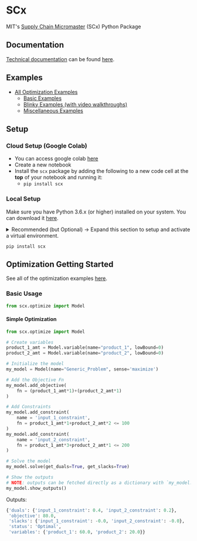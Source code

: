 # SCx
MIT's [Supply Chain Micromaster](https://micromasters.mit.edu/scm/) (SCx) Python Package

## Documentation
[Technical documentation](https://connor-makowski.github.io/scx/index.html) can be found [here](https://connor-makowski.github.io/scx/index.html).

## Examples
- [All Optimization Examples](https://github.com/connor-makowski/scx/tree/main/notebooks/optimization/)
  - [Basic Examples](https://github.com/connor-makowski/scx/tree/main/notebooks/optimization/basic_examples)
  - [Blinky Examples (with video walkthroughs)](https://github.com/connor-makowski/scx/tree/main/notebooks/optimization/blinky_examples)
  - [Miscellaneous Examples](https://github.com/connor-makowski/scx/tree/main/notebooks/optimization/misc_examples)

## Setup

### Cloud Setup (Google Colab)
- You can access google colab [here](https://colab.research.google.com/)
- Create a new notebook
- Install the `scx` package by adding the following to a new code cell at the **top** of your notebook and running it:
  - `pip install scx`


### Local Setup
Make sure you have Python 3.6.x (or higher) installed on your system. You can download it [here](https://www.python.org/downloads/).
<details>
<summary>
Recommended (but Optional) -> Expand this section to setup and activate a virtual environment.
</summary>

  - Install (or upgrade) virtualenv:
  ```
  python3 -m pip install --upgrade virtualenv
  ```
  - Create your virtualenv named `venv`:
  ```
  python3 -m virtualenv venv
  ```
  - Activate your virtual environment
    - On Unix (Mac or Linux):
    ```
    source venv/bin/activate
    ```
    - On Windows:
    ```
    venv\scripts\activate
    ```
</details>

```
pip install scx
```

## Optimization Getting Started
See all of the optimization examples [here](https://github.com/connor-makowski/scx/tree/main/notebooks/optimization/).

### Basic Usage
```py
from scx.optimize import Model
```

#### Simple Optimization
```py
from scx.optimize import Model

# Create variables
product_1_amt = Model.variable(name="product_1", lowBound=0)
product_2_amt = Model.variable(name="product_2", lowBound=0)

# Initialize the model
my_model = Model(name="Generic_Problem", sense='maximize')

# Add the Objective Fn
my_model.add_objective(
    fn = (product_1_amt*1)+(product_2_amt*1)
)

# Add Constraints
my_model.add_constraint(
    name = 'input_1_constraint',
    fn = product_1_amt*1+product_2_amt*2 <= 100
)
my_model.add_constraint(
    name = 'input_2_constraint',
    fn = product_1_amt*3+product_2_amt*1 <= 200
)

# Solve the model
my_model.solve(get_duals=True, get_slacks=True)

# Show the outputs
# NOTE: outputs can be fetched directly as a dictionary with `my_model.get_outputs()`
my_model.show_outputs()
```
Outputs:
```py
{'duals': {'input_1_constraint': 0.4, 'input_2_constraint': 0.2},
 'objective': 80.0,
 'slacks': {'input_1_constraint': -0.0, 'input_2_constraint': -0.0},
 'status': 'Optimal',
 'variables': {'product_1': 60.0, 'product_2': 20.0}}

```
